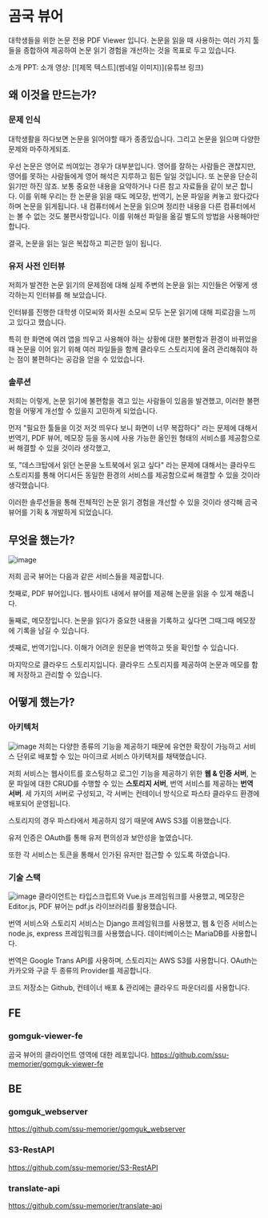 # 곰국 뷰어
대학생들을 위한 논문 전용 PDF Viewer 입니다. 논문을 읽을 때 사용하는 여러 가지 툴들을 종합하여 제공하여 논문 읽기 경험을 개선하는 것을 목표로 두고 있습니다.

소개 PPT: 
소개 영상: [![제목 텍스트](썸네일 이미지)](유튜브 링크)

## 왜 이것을 만드는가?
### 문제 인식
대학생활을 하다보면 논문을 읽어야할 때가 종종있습니다. 그리고 논문을 읽으며 다양한 문제와 마주하게되죠. 

우선 논문은 영어로 씌여있는 경우가 대부분입니다. 영어를 잘하는 사람들은 괜찮지만, 영어를 못하는 사람들에게 영어 해석은 지루하고 힘든 일일 것입니다. 또 논문을 단순히 읽기만 하진 않죠. 보통 중요한 내용을 요약하거나 다른 참고 자료들을 같이 보곤 합니다. 이를 위해 우리는 한 논문을 읽을 때도 메모장, 번역기, 논문 파일을 켜놓고 왔다갔다 하며 논문을 읽게됩니다. 내 컴퓨터에서 논문을 읽으며 정리한 내용을 다른 컴퓨터에서는 볼 수 없는 것도 불편사항입니다. 이를 위해선 파일을 옮길 별도의 방법을 사용해야만 합니다.

결국, 논문을 읽는 일은 복잡하고 피곤한 일이 됩니다.

### 유저 사전 인터뷰
저희가 발견한 논문 읽기의 문제점에 대해 실제 주변의 논문을 읽는 지인들은 어떻게 생각하는지 인터뷰를 해 보았습니다. 

인터뷰를 진행한 대학생 이모씨와 회사원 소모씨 모두 논문 읽기에 대해 피로감을 느끼고 있다고 했습니다. 

특히 한 화면에 여러 앱을 띄우고 사용해야 하는 상황에 대한 불편함과 환경이 바뀌었을 때 논문을 이어 읽기 위해 여러 파일들을 함께 클라우드 스토리지에 올려 관리해줘야 하는 점이 불편하다는 공감을 얻을 수 있었습니다.

### 솔루션
저희는 이렇게, 논문 읽기에 불편함을 겪고 있는 사람들이 있음을 발견했고, 이러한 불편함을 어떻게 개선할 수 있을지 고민하게 되었습니다.

먼저 "필요한 툴들을 이것 저것 띄우다 보니 화면이 너무 복잡하다" 라는 문제에 대해서 번역기, PDF 뷰어, 메모장 등을 동시에 사용 가능한 올인원 형태의 서비스를 제공함으로써 해결할 수 있을 것이라 생각했고,

또, "데스크탑에서 읽던 논문을 노트북에서 읽고 싶다" 라는 문제에 대해서는 클라우드 스토리지를 통해 어디서든 동일한 환경의 서비스를 제공함으로써 해결할 수 있을 것이라 생각했습니다.

이러한 솔루션들을 통해 전체적인 논문 읽기 경험을 개선할 수 있을 것이라 생각해 곰국 뷰어를 기획 & 개발하게 되었습니다.

## 무엇을 했는가?
![image](https://user-images.githubusercontent.com/40891497/210160025-bec1d986-5660-4776-ba26-1c79a2ffb937.png)

저희 곰국 뷰어는 다음과 같은 서비스들을 제공합니다.

첫째로, PDF 뷰어입니다.
웹사이트 내에서 뷰어를 제공해 논문을 읽을 수 있게 해줍니다.

둘째로, 메모장입니다.
논문을 읽다가 중요한 내용을 기록하고 싶다면 그때그때 메모장에 기록을 남길 수 있습니다. 

셋째로, 번역기입니다.
이해가 어려운 원문을 번역하고 뜻을 확인할 수 있습니다.

마지막으로 클라우드 스토리지입니다.
클라우드 스토리지를 제공하여 논문과 메모를 함께 저장하고 관리할 수 있습니다.

## 어떻게 했는가?

### 아키텍처
![image](https://user-images.githubusercontent.com/40891497/210160097-08d2b3cf-d03b-410e-a958-4d96f71bc752.png)
저희는 다양한 종류의 기능을 제공하기 때문에 유연한 확장이 가능하고 서비스 단위로 배포할 수 있는 마이크로 서비스 아키텍처를 채택했습니다. 

저희 서비스는 웹사이트를 호스팅하고 로그인 기능을 제공하기 위한 **웹 & 인증 서버**, 논문 파일에 대한 CRUD를 수행할 수 있는 **스토리지 서버**, 번역 서비스를 제공하는 **번역 서버**. 세 가지의 서버로 구성되고, 각 서버는 컨테이너 방식으로 파스타 클라우드 환경에 배포되어 운영됩니다.

스토리지의 경우 파스타에서 제공하지 않기 때문에 AWS S3를 이용했습니다.

유저 인증은 OAuth를 통해 유저 편의성과 보안성을 높였습니다.

또한 각 서비스는 토큰을 통해서 인가된 유저만 접근할 수 있도록 하였습니다. 

### 기술 스택
![image](https://user-images.githubusercontent.com/40891497/210160125-50094ed7-4e3a-4643-bbee-66d315b4bb5e.png)
클라이언트는 타입스크립트와 Vue.js 프레임워크를 사용했고, 메모장은 Editor.js, PDF 뷰어는 pdf.js 라이브러리를 활용했습니다.

번역 서비스와 스토리지 서비스는 Django 프레임워크를 사용했고, 웹 & 인증 서비스는 node.js, express 프레임워크를 사용했습니다. 데이터베이스는 MariaDB를 사용합니다.

번역은 Google Trans API를 사용하며, 스토리지는 AWS S3를 사용합니다. OAuth는 카카오와 구글 두 종류의 Provider를 제공합니다. 

코드 저장소는 Github, 컨테이너 배포 & 관리에는 클라우드 파운더리를 사용합니다. 

## FE
### gomguk-viewer-fe
곰국 뷰어의 클라이언트 영역에 대한 레포입니다.
https://github.com/ssu-memorier/gomguk-viewer-fe

## BE
### gomguk_webserver
https://github.com/ssu-memorier/gomguk_webserver

### S3-RestAPI
https://github.com/ssu-memorier/S3-RestAPI

### translate-api
https://github.com/ssu-memorier/translate-api
